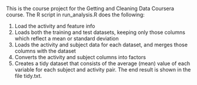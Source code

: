 This is the course project for the Getting and Cleaning Data Coursera
course. The R script in run\_analysis.R does the following:

1.  Load the activity and feature info
2.  Loads both the training and test datasets, keeping only those
    columns which reflect a mean or standard deviation
3.  Loads the activity and subject data for each dataset, and merges
    those columns with the dataset
4.  Converts the activity and subject columns into factors
5.  Creates a tidy dataset that consists of the average (mean) value of
    each variable for each subject and activity pair. The end result is
    shown in the file tidy.txt.
